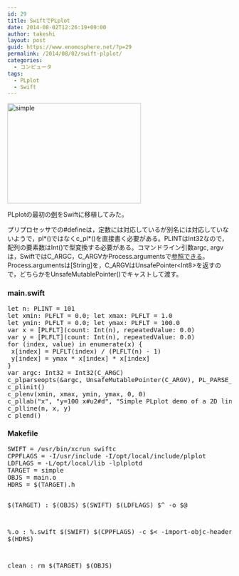 ```yaml
---
id: 29
title: SwiftでPLplot
date: 2014-08-02T12:26:19+09:00
author: takeshi
layout: post
guid: https://www.enomosphere.net/?p=29
permalink: /2014/08/02/swift-plplot/
categories:
  - コンピュータ
tags:
  - PLplot
  - Swift
---
```

<a href="https://www.enomosphere.net/wp-content/uploads/2014/08/simple.png"><img class="alignnone size-medium wp-image-499" src="https://www.enomosphere.net/wp-content/uploads/2014/08/simple-300x225.png" alt="simple" width="300" height="225" /></a>

PLplotの最初の<a href="http://plplot.sourceforge.net/examples.php?demo=00">例</a>をSwiftに移植してみた。<!--more-->

プリプロセッサでの#defineは，定数には対応しているが別名には対応していないようで，pl*()ではなくc_pl*()を直接書く必要がある。PLINTはInt32なので，配列の要素数はInt()で型変換する必要がある。コマンドライン引数argc, argvは，SwiftではC_ARGC，C_ARGVかProcess.argumentsで<a href="http://stackoverflow.com/questions/24110731/how-to-i-access-argv-and-argc-in-swift">参照できる</a>。Process.argumentsは[String]を，C_ARGVはUnsafePointer&lt;Int8&gt;を返すので，どちらかをUnsafeMutablePointer()でキャストして渡す。
<h3>main.swift</h3>
<pre>let n: PLINT = 101
let xmin: PLFLT = 0.0; let xmax: PLFLT = 1.0
let ymin: PLFLT = 0.0; let ymax: PLFLT = 100.0
var x = [PLFLT](count: Int(n), repeatedValue: 0.0)
var y = [PLFLT](count: Int(n), repeatedValue: 0.0)
for (index, value) in enumerate(x) {
 x[index] = PLFLT(index) / (PLFLT(n) - 1)
 y[index] = ymax * x[index] * x[index]
}
var argc: Int32 = Int32(C_ARGC)
c_plparseopts(&amp;argc, UnsafeMutablePointer(C_ARGV), PL_PARSE_FULL)
c_plinit()
c_plenv(xmin, xmax, ymin, ymax, 0, 0)
c_pllab("x", "y=100 x#u2#d", "Simple PLplot demo of a 2D line plot")
c_plline(n, x, y)
c_plend()</pre>
<h3>Makefile</h3>
<pre>SWIFT = /usr/bin/xcrun swiftc
CPPFLAGS = -I/usr/include -I/opt/local/include/plplot
LDFLAGS = -L/opt/local/lib -lplplotd
TARGET = simple
OBJS = main.o
HDRS = $(TARGET).h

$(TARGET) : $(OBJS)
	$(SWIFT) $(LDFLAGS) $^ -o $@

%.o : %.swift
	$(SWIFT) $(CPPFLAGS) -c $&lt; -import-objc-header $(HDRS)

clean :
	rm $(TARGET) $(OBJS)
</pre>